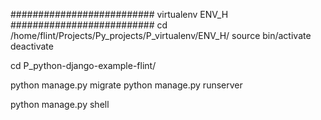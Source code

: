 ########################## virtualenv ENV_H ##########################
cd /home/flint/Projects/Py_projects/P_virtualenv/ENV_H/
source bin/activate
deactivate

cd P_python-django-example-flint/

python manage.py migrate
python manage.py runserver

python manage.py shell